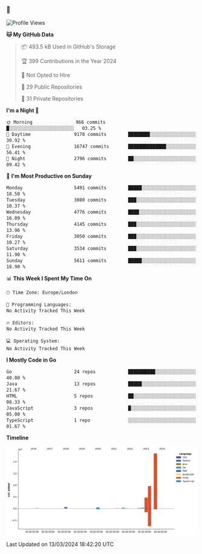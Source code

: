 ### 👋

<!--START_SECTION:waka-->
![Profile Views](http://img.shields.io/badge/Profile%20Views-0-blue)

**🐱 My GitHub Data** 

> 📦 493.5 kB Used in GitHub's Storage 
 > 
> 🏆 399 Contributions in the Year 2024
 > 
> 🚫 Not Opted to Hire
 > 
> 📜 29 Public Repositories 
 > 
> 🔑 31 Private Repositories 
 > 
**I'm a Night 🦉** 

```text
🌞 Morning                966 commits         █░░░░░░░░░░░░░░░░░░░░░░░░   03.25 % 
🌆 Daytime                9178 commits        ████████░░░░░░░░░░░░░░░░░   30.92 % 
🌃 Evening                16747 commits       ██████████████░░░░░░░░░░░   56.41 % 
🌙 Night                  2796 commits        ██░░░░░░░░░░░░░░░░░░░░░░░   09.42 % 
```
📅 **I'm Most Productive on Sunday** 

```text
Monday                   5491 commits        █████░░░░░░░░░░░░░░░░░░░░   18.50 % 
Tuesday                  3080 commits        ███░░░░░░░░░░░░░░░░░░░░░░   10.37 % 
Wednesday                4776 commits        ████░░░░░░░░░░░░░░░░░░░░░   16.09 % 
Thursday                 4145 commits        ███░░░░░░░░░░░░░░░░░░░░░░   13.96 % 
Friday                   3050 commits        ███░░░░░░░░░░░░░░░░░░░░░░   10.27 % 
Saturday                 3534 commits        ███░░░░░░░░░░░░░░░░░░░░░░   11.90 % 
Sunday                   5611 commits        █████░░░░░░░░░░░░░░░░░░░░   18.90 % 
```


📊 **This Week I Spent My Time On** 

```text
🕑︎ Time Zone: Europe/London

💬 Programming Languages: 
No Activity Tracked This Week

🔥 Editors: 
No Activity Tracked This Week

💻 Operating System: 
No Activity Tracked This Week
```

**I Mostly Code in Go** 

```text
Go                       24 repos            ██████████░░░░░░░░░░░░░░░   40.00 % 
Java                     13 repos            █████░░░░░░░░░░░░░░░░░░░░   21.67 % 
HTML                     5 repos             ██░░░░░░░░░░░░░░░░░░░░░░░   08.33 % 
JavaScript               3 repos             █░░░░░░░░░░░░░░░░░░░░░░░░   05.00 % 
TypeScript               1 repo              ░░░░░░░░░░░░░░░░░░░░░░░░░   01.67 % 
```



**Timeline**

![Lines of Code chart](https://raw.githubusercontent.com/Incrementing/Incrementing/master/assets/bar_graph.png)


 Last Updated on 13/03/2024 18:42:20 UTC
<!--END_SECTION:waka-->
